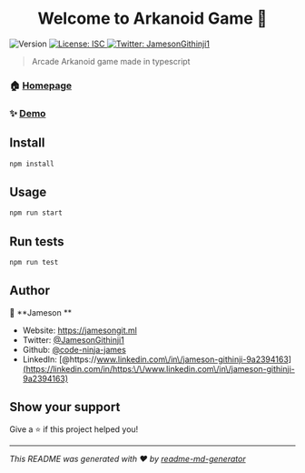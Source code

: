 <h1 align="center">Welcome to Arkanoid Game 👋</h1>
<p>
  <img alt="Version" src="https://img.shields.io/badge/version-1.0.0-blue.svg?cacheSeconds=2592000" />
  <a href="#" target="_blank">
    <img alt="License: ISC" src="https://img.shields.io/badge/License-ISC-yellow.svg" />
  </a>
  <a href="https://twitter.com/JamesonGithinji1" target="_blank">
    <img alt="Twitter: JamesonGithinji1" src="https://img.shields.io/twitter/follow/JamesonGithinji1.svg?style=social" />
  </a>
</p>

>Arcade Arkanoid game made in typescript

### 🏠 [Homepage](https://arkanoid-game-7abb1.web.app)

### ✨ [Demo](https://youtu.be/icI5m1yCnpk)

## Install

```sh
npm install
```

## Usage

```sh
npm run start
```

## Run tests

```sh
npm run test
```

## Author

👤 **Jameson **

* Website: https://jamesongit.ml
* Twitter: [@JamesonGithinji1](https://twitter.com/JamesonGithinji1)
* Github: [@code-ninja-james](https://github.com/code-ninja-james)
* LinkedIn: [@https:\/\/www.linkedin.com\/in\/jameson-githinji-9a2394163](https://linkedin.com/in/https:\/\/www.linkedin.com\/in\/jameson-githinji-9a2394163)

## Show your support

Give a ⭐️ if this project helped you!

***
_This README was generated with ❤️ by [readme-md-generator](https://github.com/kefranabg/readme-md-generator)_